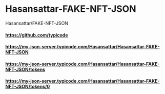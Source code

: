 # Hasansattar-FAKE-NFT-JSON
Hasansattar/FAKE-NFT-JSON

#### https://github.com/typicode
#### https://my-json-server.typicode.com/Hasansattar/Hasansattar-FAKE-NFT-JSON
#### https://my-json-server.typicode.com/Hasansattar/Hasansattar-FAKE-NFT-JSON/tokens
#### https://my-json-server.typicode.com/Hasansattar/Hasansattar-FAKE-NFT-JSON/tokens/0
